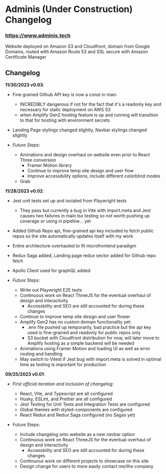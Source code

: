# Adminis (Under Construction) Changelog

### https://www.adminis.tech

Website deployed on Amazon S3 and Cloudfront, domain from Google Domains, routed with Amazon Route 53 and SSL secure with Amazon Certificate Manager

## Changelog

**11/30/2023 v0.03**:

- Fine grained Github API key is now a const in main

  - INCREDIBLY dangerous if not for the fact that it's a readonly key and necessary for static deployment on AWS S3
  - when Amplify Gen2 hosting feature is up and running will transition to that for hosting with environment secrets

- Landing Page stylings changed slightly, Navbar stylings changed slightly

- _Future Steps_:

  - Animations and design overhaul on website even prior to React Three conversion
    - Framer Motion library
    - Continue to improve temp site design and user flow
    - Improve accessibility options, include different colorblind modes
  - Grab

**11/28/2023 v0.02**:

- Jest unit tests set up and isolated from Playwright tests
  - They pass but currently a bug in Vite with import.meta and Jest causes two failures in main.tsx testing so not worth pushing up coverage or using in pipeline... yet
- Added Github Repo api, fine-grained api key included to fetch public repos so the site automatically updates itself with my work
- Entire architecture overhauled to fit microfrontend paradigm
- Redux Saga added, Landing page redux sector added for Github repo fetch
- Apollo Client used for graphQL added

- _Future Steps_:
  - Write out Playwright E2E tests
  - Continuous work on React ThreeJS for the eventual overhaul of design and interactivity
    - Accessbility and SEO are still accounted for during these changes
  - Continue to improve temp site design and user flower
  - Amplify Gen2 has no custom domain functionality yet:
    - .env file pushed up temporarily, bad practice but the api key used is fine-grained and readonly for public repos only
    - S3 bucket with Cloudfront distribution for now, will later move to Amplify hosting as a simple backend will be needed
  - Animations using Framer Motion and loading UI as well as error routing and handling
  - May switch to Vitest if Jest bug with import.meta is solved in optimal time as testing is important for production

**09/25/2023 v0.01**:

- _First official iteration and inclusion of changelog_:

  - React, Vite, and Typescript are all configured
  - Husky, ESLint, and Prettier are all configured
  - Jest Testing for Unit Tests and Integration Tests are configured
  - Global themes with styled-components are configured
  - React Redux and Redux Saga configured (no Sagas yet)

- Future Steps:
  - Include changelog onto website as a new navbar option
  - Continuous work on React ThreeJS for the eventual overhaul of design and interactivity
    - Accessbility and SEO are still accounted for during these changes
  - Continuous work on different projects to showcase on this site
  - Design change for users to more easily contact me/the company
